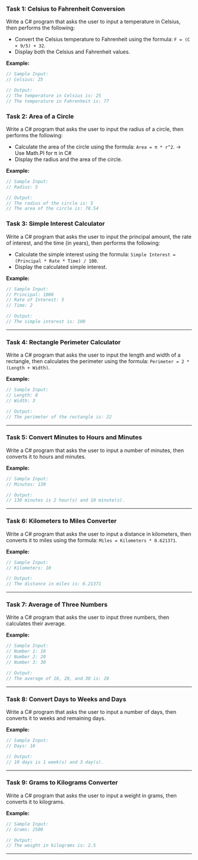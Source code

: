 ﻿### Task 1: Celsius to Fahrenheit Conversion
Write a C# program that asks the user to input a temperature in Celsius, then performs the following:

- Convert the Celsius temperature to Fahrenheit using the formula: `F = (C × 9/5) + 32`.
- Display both the Celsius and Fahrenheit values.

**Example:**
```csharp
// Sample Input: 
// Celsius: 25

// Output:
// The temperature in Celsius is: 25
// The temperature in Fahrenheit is: 77
```

### Task 2: Area of a Circle
Write a C# program that asks the user to input the radius of a circle, then performs the following:

- Calculate the area of the circle using the formula: `Area = π * r^2`. -> Use Math.PI for π in C#
- Display the radius and the area of the circle.

**Example:**
```csharp
// Sample Input: 
// Radius: 5

// Output:
// The radius of the circle is: 5
// The area of the circle is: 78.54
```

### Task 3: Simple Interest Calculator
Write a C# program that asks the user to input the principal amount, the rate of interest, and the time (in years), then performs the following:

- Calculate the simple interest using the formula: `Simple Interest = (Principal * Rate * Time) / 100`.
- Display the calculated simple interest.

**Example:**
```csharp
// Sample Input: 
// Principal: 1000
// Rate of Interest: 5
// Time: 2

// Output:
// The simple interest is: 100
```
---
### Task 4: Rectangle Perimeter Calculator
Write a C# program that asks the user to input the length and width of a rectangle, then calculates the perimeter using the formula: `Perimeter = 2 * (Length + Width)`.

**Example:**
```csharp
// Sample Input: 
// Length: 8
// Width: 3

// Output:
// The perimeter of the rectangle is: 22
```

---

### Task 5: Convert Minutes to Hours and Minutes
Write a C# program that asks the user to input a number of minutes, then converts it to hours and minutes.

**Example:**
```csharp
// Sample Input: 
// Minutes: 130

// Output:
// 130 minutes is 2 hour(s) and 10 minute(s).
```

---

### Task 6: Kilometers to Miles Converter
Write a C# program that asks the user to input a distance in kilometers, then converts it to miles using the formula: `Miles = Kilometers * 0.621371`.

**Example:**
```csharp
// Sample Input: 
// Kilometers: 10

// Output:
// The distance in miles is: 6.21371
```

---

### Task 7: Average of Three Numbers
Write a C# program that asks the user to input three numbers, then calculates their average.

**Example:**
```csharp
// Sample Input: 
// Number 1: 10
// Number 2: 20
// Number 3: 30

// Output:
// The average of 10, 20, and 30 is: 20
```

---

### Task 8: Convert Days to Weeks and Days
Write a C# program that asks the user to input a number of days, then converts it to weeks and remaining days.

**Example:**
```csharp
// Sample Input: 
// Days: 10

// Output:
// 10 days is 1 week(s) and 3 day(s).
```

---

### Task 9: Grams to Kilograms Converter
Write a C# program that asks the user to input a weight in grams, then converts it to kilograms.

**Example:**
```csharp
// Sample Input: 
// Grams: 2500

// Output:
// The weight in kilograms is: 2.5
```

---